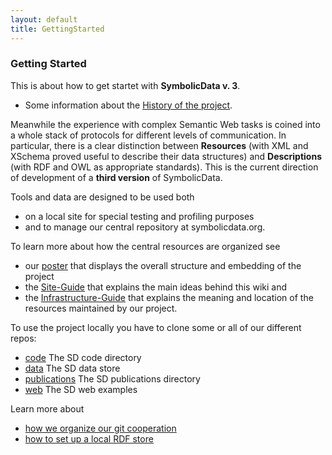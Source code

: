 ```yaml
---
layout: default
title: GettingStarted
---
```


### Getting Started

This is about how to get startet with **SymbolicData v. 3**.

-  Some information about the [History of the project](History "wikilink").  
  
Meanwhile the experience with complex Semantic Web tasks is coined into a whole stack of protocols for different levels of communication. In particular, there is a clear distinction between **Resources** (with XML and XSchema proved useful to describe their data structures) and **Descriptions** (with RDF and OWL as appropriate standards). This is the current direction of development of a **third version** of SymbolicData.

Tools and data are designed to be used both
* on a local site for special testing and profiling purposes
* and to manage our central repository at symbolicdata.org.

To learn more about how the central resources are organized see
* our [poster](http://symbolicdata.org/Uploads/overview-poster.pdf) that displays the overall structure and embedding of the project
* the [Site-Guide](Guide "wikilink") that explains the main ideas behind this wiki and
* the [Infrastructure-Guide](Resources "wikilink") that explains the meaning and location of the resources maintained by our project. 

To use the project locally you have to clone some or all of our different repos:
* [code](https://github.com/symbolicdata/code) The SD code directory
* [data](https://github.com/symbolicdata/data) The SD data store
* [publications](https://github.com/symbolicdata/publications) The SD publications directory
* [web](https://github.com/symbolicdata/web) The SD web examples 

Learn more about
* [how we organize our git cooperation](Using.Git "wikilink")
* [how to set up a local RDF store](LocalSparqlEndpoint "wikilink")